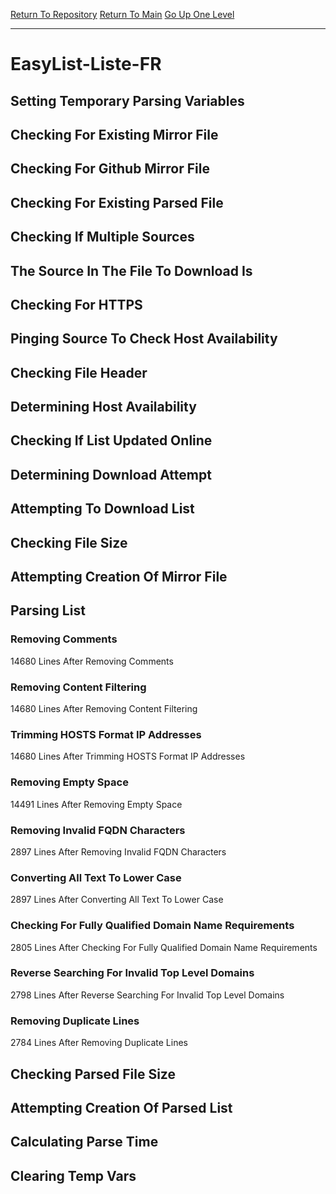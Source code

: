 [Return To Repository](https://github.com/deathbybandaid/piholeparser/)
[Return To Main](https://github.com/deathbybandaid/piholeparser/blob/master/RecentRunLogs/Mainlog.md)
[Go Up One Level](https://github.com/deathbybandaid/piholeparser/blob/master/RecentRunLogs/TopLevelScripts/30-Processing-External-Blacklists.md)
____________________________________
# EasyList-Liste-FR
## Setting Temporary Parsing Variables
## Checking For Existing Mirror File
## Checking For Github Mirror File
## Checking For Existing Parsed File
## Checking If Multiple Sources
## The Source In The File To Download Is
## Checking For HTTPS
## Pinging Source To Check Host Availability
## Checking File Header
## Determining Host Availability
## Checking If List Updated Online
## Determining Download Attempt
## Attempting To Download List
## Checking File Size
## Attempting Creation Of Mirror File
## Parsing List
### Removing Comments
14680 Lines After Removing Comments
### Removing Content Filtering
14680 Lines After Removing Content Filtering
### Trimming HOSTS Format IP Addresses
14680 Lines After Trimming HOSTS Format IP Addresses
### Removing Empty Space
14491 Lines After Removing Empty Space
### Removing Invalid FQDN Characters
2897 Lines After Removing Invalid FQDN Characters
### Converting All Text To Lower Case
2897 Lines After Converting All Text To Lower Case
### Checking For Fully Qualified Domain Name Requirements
2805 Lines After Checking For Fully Qualified Domain Name Requirements
### Reverse Searching For Invalid Top Level Domains
2798 Lines After Reverse Searching For Invalid Top Level Domains
### Removing Duplicate Lines
2784 Lines After Removing Duplicate Lines
## Checking Parsed File Size
## Attempting Creation Of Parsed List
## Calculating Parse Time
## Clearing Temp Vars
